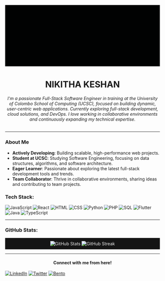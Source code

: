 <div align="center">
   <img src="./workflows/Welcome to the Era! (1).gif" alt="Welcome Banner" style="width:100%; height:200px; object-fit:cover;" />
</div>


<div align="center">
   <h1> NIKITHA KESHAN </h1>
</div>


<div align="center">
   <h6> I'm a passionate Full-Stack Software Engineer in training at the University of Colombo School of Computing (UCSC), focused on building dynamic, user-centric web applications. Currently exploring full-stack development, cloud solutions, and DevOps. I love working in collaborative environments and continuously expanding my technical expertise.</h6>
</div>

---

### About Me
-  **Actively Developing**: Building scalable, high-performance web projects.
-  **Student at UCSC**: Studying Software Engineering, focusing on data structures, algorithms, and software architecture.
-  **Eager Learner**: Passionate about exploring the latest full-stack development tools and trends.
-  **Team Collaborator**: Thrive in collaborative environments, sharing ideas and contributing to team projects.


### Tech Stack:
![JavaScript](https://img.shields.io/badge/JavaScript-F7DF1E?style=for-the-badge&logo=javascript&logoColor=black) ![React](https://img.shields.io/badge/React-61DAFB?style=for-the-badge&logo=react&logoColor=black) ![HTML](https://img.shields.io/badge/HTML-E34F26?style=for-the-badge&logo=html5&logoColor=white) ![CSS](https://img.shields.io/badge/CSS-1572B6?style=for-the-badge&logo=css3&logoColor=white) ![Python](https://img.shields.io/badge/Python-3776AB?style=for-the-badge&logo=python&logoColor=white) ![PHP](https://img.shields.io/badge/PHP-777BB4?style=for-the-badge&logo=php&logoColor=white) ![SQL](https://img.shields.io/badge/SQL-4479A1?style=for-the-badge&logo=postgresql&logoColor=white) ![Flutter](https://img.shields.io/badge/Flutter-02569B?style=for-the-badge&logo=flutter&logoColor=white) ![Java](https://img.shields.io/badge/java-%23ED8B00.svg?style=for-the-badge&logo=openjdk&logoColor=white) ![TypeScript](https://img.shields.io/badge/typescript-%23007ACC.svg?style=for-the-badge&logo=typescript&logoColor=white) 

---

### GitHub Stats:
<div align="center" style="background-color: #151515; color: #EEEEEE; padding: 10px; border-radius: 0px;">
   <img src="https://github-readme-stats.vercel.app/api?username=nikithaKesh&show_icons=true&theme=dark&bg_color=151515&title_color=edf2f2&text_color=9f9f9f&icon_color=#79ff97"  alt="GitHub Stats" style="border-radius: 0px;"/> <img src="https://streak-stats.demolab.com/?user=nikithaKesh&theme=radical&background=151515&border=31363F&color=edf2f2" alt="GitHub Streak" margin-top: 10px;"/>
</div>


---
<div align="center">
 <H4> Connect with me from here! </H4>
</div>

[![LinkedIn](https://img.shields.io/badge/LinkedIn-0A66C2?style=for-the-badge&logo=linkedin&logoColor=white)](https://linkedin.com/in/nikithakesh) [![Twitter](https://img.shields.io/badge/Twitter-1DA1F2?style=for-the-badge&logo=twitter&logoColor=white)](https://twitter.com/_zo_no_) [![Bento](https://img.shields.io/badge/Bento-333333?style=for-the-badge&logo=data:image/svg+xml;base64,PHN2ZyB4bWxucz0iaHR0cDovL3d3dy53My5vcmcvMjAwMC9zdmciIHZpZXdCb3g9IjAgMCAyNDAgMjQwIiBmaWxsPSIjZmZmIj48cGF0aCBkPSJNMTIwIDI0MEM1My40IDQwIDAgMCAwIDEyMCAwYzY2LjYgMCAxMjAgNTMuNCAxMjAgMTIwcy01My40IDEyMC0xMjAgMTIwem0wLTIyMGMtNTUgMC05MCA0NC45LTkwIDkwczM1IDkwIDkwIDkwYzUyLjUgMCA5MC00NC45IDkwLTkwcy00NC45LTkwLTkwLTkwem0xMiA5MmgzMnYzMGgtMzJ2LTMwem0tMjQtMjZoMjB2NTBoLTIwdjUwSDg4di01MGgyMHYtNTB6Ii8+PC9zdmc+)](https://bento.me/nikithagithub)
